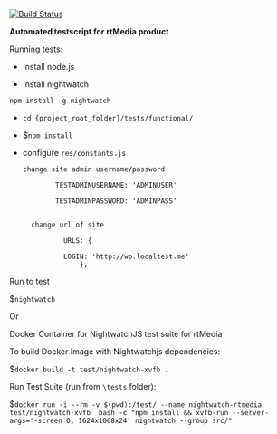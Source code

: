 [![Build Status](https://travis-ci.org/rtCamp/rtMedia.svg?branch=master)](https://travis-ci.org/rtCamp/rtMedia)

**Automated testscript for rtMedia product**

Running tests:

* Install node.js

* Install nightwatch

`npm install -g nightwatch`

* `cd {project_root_folder}/tests/functional/`

* $```npm install```


* configure `res/constants.js`

    `change site admin username/password`

			  TESTADMINUSERNAME: 'ADMINUSER'

    	      TESTADMINPASSWORD: 'ADMINPASS'


		change url of site

				URLS: {

        		LOGIN: 'http://wp.localtest.me'
   					},



 Run to test

 $```nightwatch```

Or

 Docker Container for NightwatchJS test suite for rtMedia

 To build Docker Image with Nightwatchjs dependencies:
 
 $```docker build -t test/nightwatch-xvfb .```

 Run Test Suite (run from `\tests` folder):
 
 $```docker run -i --rm -v $(pwd):/test/ --name nightwatch-rtmedia test/nightwatch-xvfb  bash -c "npm install && xvfb-run --server-args='-screen 0, 1624x1068x24' nightwatch --group src/"```
